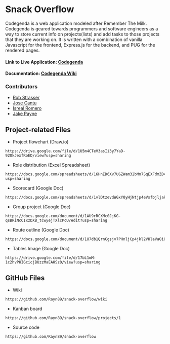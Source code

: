 # Snack Overflow #

Codegenda is a web application modeled after Remember The Milk. Codegenda is geared towards programmers and software engineers as a way to store current info on projects(lists) and add tasks to those projects that they are working on. It is written with a combination of vanilla Javascript for the frontend, Express.js for the backend, and PUG for the rendered pages.  

<h4> Link to Live Application: <a href="http://codegenda.herokuapp.com">Codegenda</a></h4>
<h4> Documentation: <a href="https://github.com/robstrass/Codegenda/wiki">Codegenda Wiki</a></h4>

<h3>Contributors</h3>
<ul>
  <li>
    <a href=https://github.com/robstrass>Rob Strasser</a></li>
  <li>
    <a href=https://github.com/Vour123>Jose Cantu</a></li>
  <li>
    <a href=https://github.com/snakedreamz>Isreal Romero</a></li>
  <li>
    <a href=https://github.com/Payneless>Jake Payne</a></li>
</ul>

## Project-related Files ##

* Project flowchart (Draw.io)

```
https://drive.google.com/file/d/1U5m4CTeV3asIi3y7YaD-92OkJexfRoED/view?usp=sharing
```

* Role distribution (Excel Spreadsheet)

```
https://docs.google.com/spreadsheets/d/16HnED6Xv7UGZWam32bMn7SqEXFdmZD4lMn_ATgJTEuw/edit?usp=sharing
```

* Scorecard (Google Doc)

```
https://docs.google.com/spreadsheets/d/1vlDtzevdWGxY0yHjNtjp4eVsfbjljaRrmzVOAlCCBQM/edit#gid=1030287311
```

* Group project (Google Doc)

```
https://docs.google.com/document/d/1AU9rRCXMc0JjKG-qsBRiNcCIxzDXB_tcwyejTXlcPcU/edit?usp=sharing
```

* Route outline (Google Doc)

```
https://docs.google.com/document/d/1U7db1QrnCgsjv7PHnljCp4jkl2VHlaVaOiQd5BProhU/edit
```

* Tables Image (Google Doc)

```
https://drive.google.com/file/d/17bL1mM-1c2hvPHIGcicjBUzzMaEAHSz0/view?usp=sharing
```

## GitHub Files ##

* Wiki

```
https://github.com/Rayn89/snack-overflow/wiki
```

* Kanban board

```
https://github.com/Rayn89/snack-overflow/projects/1
```

* Source code

```
https://github.com/Rayn89/snack-overflow
```
